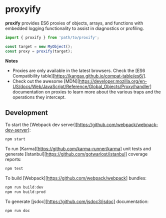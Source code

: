 # proxyify

**proxify** provides ES6 proxies of objects, arrays, and functions with embedded logging functionality to assist in diagnostics or profiling.

```javascript
import { proxify } from 'path/to/proxify';

const target = new MyObject();
const proxy = proxify(target);
```

**Notes**
* Proxies are only available in the latest browsers. Check the [ES6 Compatibility table][https://kangax.github.io/compat-table/es6/].
* Check out the awesome [MDN][https://developer.mozilla.org/en-US/docs/Web/JavaScript/Reference/Global_Objects/Proxy/handler] documentation on proxies to learn more about the various traps and the operations they intercept.

## Development ##

To start the [Webpack dev server][https://github.com/webpack/webpack-dev-server]:


```javascript
npm start
```

To run [Karma][https://github.com/karma-runner/karma] unit tests and generate [Istanbul][https://github.com/gotwarlost/istanbul] coverage reports:

```javascript
npm test
```

To build [Webpack][https://github.com/webpack/webpack] bundles:

```javascript
npm run build:dev
npm run build:prod
```

To generate [jsdoc][https://github.com/jsdoc3/jsdoc] documentation:

```javascript
npm run doc
```
